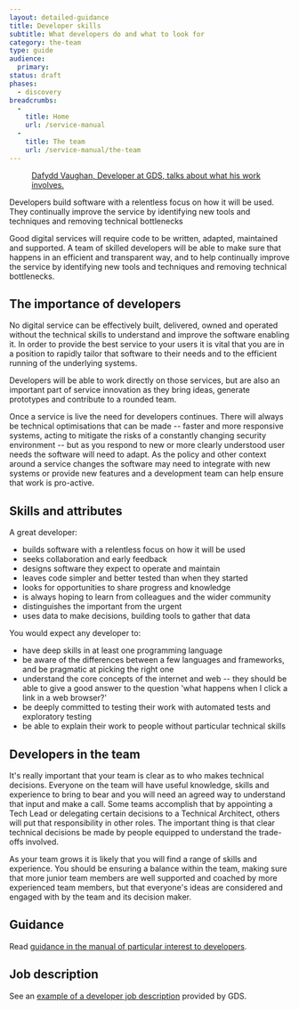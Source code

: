 ```yaml
---
layout: detailed-guidance
title: Developer skills
subtitle: What developers do and what to look for
category: the-team
type: guide
audience:
  primary:
status: draft
phases:
  - discovery
breadcrumbs:
  -
    title: Home
    url: /service-manual
  -
    title: The team
    url: /service-manual/the-team
---
```


<figure class="media-player-wrapper video"><a href="https://www.youtube.com/watch?v=xEcsGlZn__w">Dafydd Vaughan, Developer at GDS, talks about what his work involves.</a></figure>

Developers build software with a relentless focus on how it will be used. They continually improve the service by identifying new tools and techniques and removing technical bottlenecks

Good digital services will require code to be written, adapted, maintained and supported. A team of skilled developers will be able to make sure that happens in an efficient and transparent way, and to help continually improve the service by identifying new tools and techniques and removing technical bottlenecks.

## The importance of developers

No digital service can be effectively built, delivered, owned and operated without the technical skills to understand and improve the software enabling it. In order to provide the best service to your users it is vital that you are in a position to rapidly tailor that software to their needs and to the efficient running of the underlying systems.

Developers will be able to work directly on those services, but are also an important part of service innovation as they bring ideas, generate prototypes and contribute to a rounded team. 

Once a service is live the need for developers continues. There will always be technical optimisations that can be made -- faster and more responsive systems, acting to mitigate the risks of a constantly changing security environment -- but as you respond to new or more clearly understood user needs the software will need to adapt. As the policy and other context around a service changes the software may need to integrate with new systems or provide new features and a development team can help ensure that work is pro-active.

## Skills and attributes

A great developer:

* builds software with a relentless focus on how it will be used
* seeks collaboration and early feedback
* designs software they expect to operate and maintain
* leaves code simpler and better tested than when they started
* looks for opportunities to share progress and knowledge
* is always hoping to learn from colleagues and the wider community
* distinguishes the important from the urgent
* uses data to make decisions, building tools to gather that data

You would expect any developer to:

* have deep skills in at least one programming language
* be aware of the differences between a few languages and frameworks, and be pragmatic at picking the right one
* understand the core concepts of the internet and web -- they should be able to give a good answer to the question 'what happens when I click a link in a web browser?'
* be deeply committed to testing their work with automated tests and exploratory testing
* be able to explain their work to people without particular technical skills

## Developers in the team

It's really important that your team is clear as to who makes technical decisions. Everyone on the team will have useful knowledge, skills and experience to bring to bear and you will need an agreed way to understand that input and make a call. Some teams accomplish that by appointing a Tech Lead or delegating certain decisions to a Technical Architect, others will put that responsibility in other roles. The important thing is that clear technical decisions be made by people equipped to understand the trade-offs involved.

As your team grows it is likely that you will find a range of skills and experience. You should be ensuring a balance within the team, making sure that more junior team members are well supported and coached by more experienced team members, but that everyone's ideas are considered and engaged with by the team and its decision maker.

## Guidance

Read [guidance in the manual of particular interest to developers](/service-manual/developers).

## Job description

See an [example of a developer job description](/service-manual/the-team/developer-jd.html) provided by GDS.
